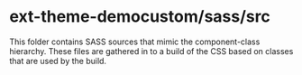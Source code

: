 # ext-theme-democustom/sass/src

This folder contains SASS sources that mimic the component-class hierarchy. These files
are gathered in to a build of the CSS based on classes that are used by the build.
